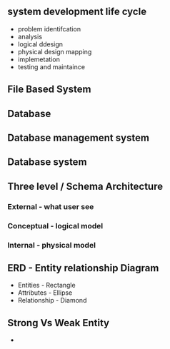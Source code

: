 ## system development life cycle 
* problem identifcation 
* analysis 
* logical ddesign 
* physical design mapping 
* implemetation 
* testing and maintaince 

## File Based System 

## Database  

## Database management system 

## Database system 

## Three level / Schema Architecture 
 ### External - what user see 
 ### Conceptual - logical model 
 ### Internal - physical model 

## ERD - Entity relationship Diagram 
 * Entities - Rectangle 
 * Attributes - Ellipse 
 * Relationship - Diamond  

## Strong Vs Weak Entity 
 * 





